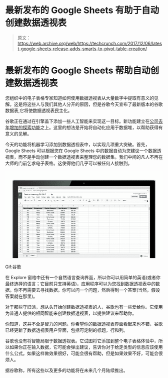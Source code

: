 # 最新发布的 Google Sheets 有助于自动创建数据透视表 

> 原文：<https://web.archive.org/web/https://techcrunch.com/2017/12/06/latest-google-sheets-release-adds-smarts-to-pivot-table-creation/>

# 最新发布的 Google Sheets 帮助自动创建数据透视表

您组织中的电子表格专家知道如何使用数据透视表从大量数字中提取有意义的见解。这是将这些人与我们其他人分开的原因，但是谷歌今天宣布了最新版本的谷歌数据表,它将使数据透视表民主化。

谷歌正在通过在引擎盖下添加一些人工智能来实现这一目标。新功能建立在[公司去年增加的探索功能](https://web.archive.org/web/20221209024540/https://www.youtube.com/watch?v=9TiXR5wwqPs)之上。这里的想法是开始将自动化应用于数据堆，以帮助获得有意义的见解。

今天的功能将机器学习添加到数据透视表中，以实现几项重大突破。首先，Google Sheets 可以根据您在 Google Sheets 中的数据自动为您建议一个数据透视表，而不是手动创建一个数据透视表来整理您的数据集。我们中间的凡人不再在大师的门前乞求电子表格。这使得他们几乎可以被任何人接触到。

![](img/e0298ac2b7382e02495798747198287c.png)

Gif:谷歌

在 Explore 窗格中还有一个自然语言查询界面，所以你可以用简单的英语(或者你最终选择的语言；它目前只支持英语)，应用程序可以为您找到数据透视表中的数据。你不再需要去寻找数据。你可以问一个问题，然后得到一个答案(当然，假设答案就在那里)。

对于那些守旧派，想从头开始创建数据透视表的人，谷歌也有一些爱给你。它使用为普通人提供的相同智能来创建数据透视表，以提供建议来帮助你。

你知道，这并不全是智力的问题。你希望你的数据透视表界面看起来也不错，谷歌已经更新了数据透视表用户界面，包括可定制的标题，行和列。

谷歌也没有将智能局限于数据透视表。它试图将它添加到整个电子表格体验中，所以如果你正在输入数据，它可能会弹出建议，告诉你对于给定类型的信息应该使用什么公式。如果这样做效果很好，可能会很有帮助，但是如果效果不好，可能会很烦人。

据谷歌称，所有这些以及更多的功能将在未来几个月陆续推出。